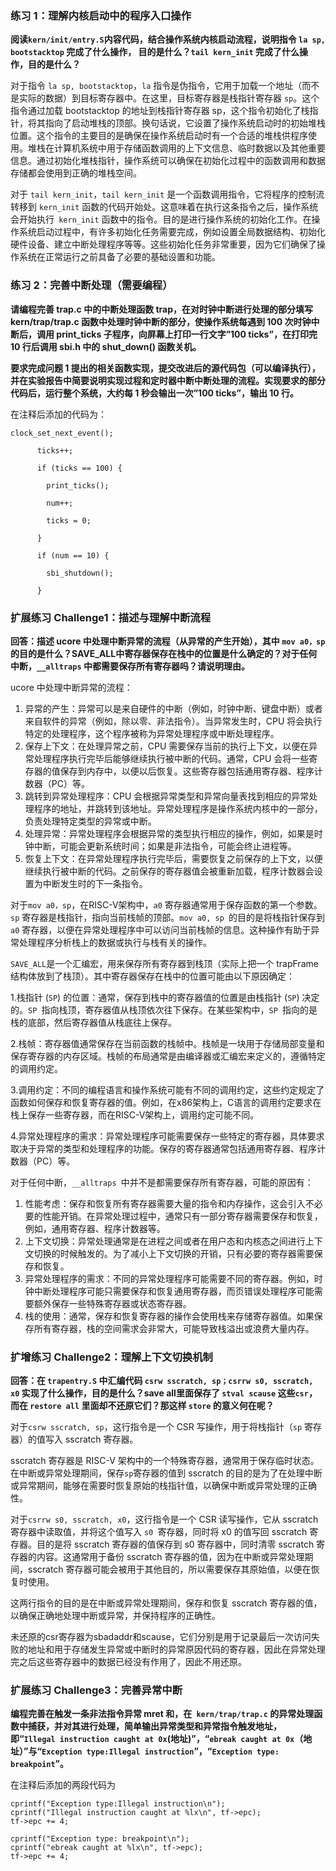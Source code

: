 ### 练习 1：理解内核启动中的程序入口操作 

**阅读`kern/init/entry.S`内容代码，结合操作系统内核启动流程，说明指令 `la sp, bootstacktop` 完成了什么操作， 目的是什么？`tail kern_init` 完成了什么操作，目的是什么？**

对于指令 `la sp, bootstacktop`，`la` 指令是伪指令，它用于加载一个地址（而不是实际的数据）到目标寄存器中。在这里，目标寄存器是栈指针寄存器 `sp`。这个指令通过加载 bootstacktop 的地址到栈指针寄存器 sp，这个指令初始化了栈指针，将其指向了启动堆栈的顶部。换句话说，它设置了操作系统启动时的初始堆栈位置。这个指令的主要目的是确保在操作系统启动时有一个合适的堆栈供程序使用。堆栈在计算机系统中用于存储函数调用的上下文信息、临时数据以及其他重要信息。通过初始化堆栈指针，操作系统可以确保在初始化过程中的函数调用和数据存储都会使用到正确的堆栈空间。

对于 `tail kern_init`，`tail kern_init` 是一个函数调用指令，它将程序的控制流转移到 `kern_init` 函数的代码开始处。这意味着在执行这条指令之后，操作系统会开始执行` kern_init` 函数中的指令。目的是进行操作系统的初始化工作。在操作系统启动过程中，有许多初始化任务需要完成，例如设置全局数据结构、初始化硬件设备、建立中断处理程序等等。这些初始化任务非常重要，因为它们确保了操作系统在正常运行之前具备了必要的基础设置和功能。

 

### 练习 2：完善中断处理（需要编程）

**请编程完善 trap.c 中的中断处理函数 trap，在对时钟中断进行处理的部分填写 kern/trap/trap.c 函数中处理时钟中断的部分，使操作系统每遇到 100 次时钟中断后，调用 print_ticks 子程序，向屏幕上打印一行文字”100 ticks”，在打印完 10 行后调用 sbi.h 中的 shut_down() 函数关机。** 

**要求完成问题 1 提出的相关函数实现，提交改进后的源代码包（可以编译执行），并在实验报告中简要说明实现过程和定时器中断中断处理的流程。实现要求的部分代码后，运行整个系统，大约每 1 秒会输出一次”100 ticks”，输出 10 行。** 

在注释后添加的代码为：
```
clock_set_next_event();

​      ticks++;

​      if (ticks == 100) {

​        print_ticks();

​        num++;

​        ticks = 0;

​      }

​      if (num == 10) {

​        sbi_shutdown();

​      }
  ```
 

 

### 扩展练习 Challenge1：描述与理解中断流程

**回答：描述 ucore 中处理中断异常的流程（从异常的产生开始），其中 `mov a0，sp` 的目的是什么？SAVE_ALL中寄存器保存在栈中的位置是什么确定的？对于任何中断，`__alltraps` 中都需要保存所有寄存器吗？请说明理由。** 

ucore 中处理中断异常的流程：

1. 异常的产生：异常可以是来自硬件的中断（例如，时钟中断、键盘中断）或者来自软件的异常（例如，除以零、非法指令）。当异常发生时，CPU 将会执行特定的处理程序，这个程序被称为异常处理程序或中断处理程序。
2. 保存上下文：在处理异常之前，CPU 需要保存当前的执行上下文，以便在异常处理程序执行完毕后能够继续执行被中断的代码。通常，CPU 会将一些寄存器的值保存到内存中，以便以后恢复。这些寄存器包括通用寄存器、程序计数器（PC）等。
3. 跳转到异常处理程序：CPU 会根据异常类型和异常向量表找到相应的异常处理程序的地址，并跳转到该地址。异常处理程序是操作系统内核中的一部分，负责处理特定类型的异常或中断。
4. 处理异常：异常处理程序会根据异常的类型执行相应的操作，例如，如果是时钟中断，可能会更新系统时间；如果是非法指令，可能会终止进程等。
5. 恢复上下文：在异常处理程序执行完毕后，需要恢复之前保存的上下文，以便继续执行被中断的代码。之前保存的寄存器值会被重新加载，程序计数器会设置为中断发生时的下一条指令。

 

对于`mov a0，sp`，在RISC-V架构中，`a0` 寄存器通常用于保存函数的第一个参数。`sp` 寄存器是栈指针，指向当前栈帧的顶部。`mov a0, sp `的目的是将栈指针保存到 `a0` 寄存器，以便在异常处理程序中可以访问当前栈帧的信息。这种操作有助于异常处理程序分析栈上的数据或执行与栈有关的操作。

 

`SAVE_ALL`是一个汇编宏，用来保存所有寄存器到栈顶（实际上把一个 trapFrame 结构体放到了栈顶）。其中寄存器保存在栈中的位置可能由以下原因确定：

1.栈指针 (`SP`) 的位置：通常，保存到栈中的寄存器值的位置是由栈指针 (`SP`) 决定的。`SP `指向栈顶，寄存器值从栈顶依次往下保存。在某些架构中，`SP `指向的是栈的底部，然后寄存器值从栈底往上保存。

2.栈帧：寄存器值通常保存在当前函数的栈帧中。栈帧是一块用于存储局部变量和保存寄存器的内存区域。栈帧的布局通常是由编译器或汇编宏来定义的，遵循特定的调用约定。

3.调用约定：不同的编程语言和操作系统可能有不同的调用约定，这些约定规定了函数如何保存和恢复寄存器的值。例如，在x86架构上，C语言的调用约定要求在栈上保存一些寄存器，而在RISC-V架构上，调用约定可能不同。

4.异常处理程序的需求：异常处理程序可能需要保存一些特定的寄存器，具体要求取决于异常的类型和处理程序的功能。保存的寄存器通常包括通用寄存器、程序计数器（PC）等。

 

对于任何中断，`__alltraps `中并不是都需要保存所有寄存器，可能的原因有：

1. 性能考虑：保存和恢复所有寄存器需要大量的指令和内存操作，这会引入不必要的性能开销。在异常处理过程中，通常只有一部分寄存器需要保存和恢复，例如，通用寄存器、程序计数器等。
2. 上下文切换：异常处理通常是在进程之间或者在用户态和内核态之间进行上下文切换的时候触发的。为了减小上下文切换的开销，只有必要的寄存器需要保存和恢复。
3. 异常处理程序的需求：不同的异常处理程序可能需要不同的寄存器。例如，时钟中断处理程序可能只需要保存和恢复通用寄存器，而页错误处理程序可能需要额外保存一些特殊寄存器或状态寄存器。
4. 栈的使用：通常，保存和恢复寄存器的操作会使用栈来存储寄存器值。如果保存所有寄存器，栈的空间需求会非常大，可能导致栈溢出或浪费大量内存。

 

### 扩增练习 Challenge2：理解上下文切换机制

**回答：在 `trapentry.S` 中汇编代码 `csrw sscratch, sp；csrrw s0, sscratch, x0` 实现了什么操作，目的是什么？save all里面保存了 `stval scause` 这些`csr`，而在 `restore all` 里面却不还原它们？那这样 `store` 的意义何在呢？** 

 

对于`csrw sscratch, sp`，这行指令是一个 CSR 写操作，用于将栈指针（`sp` 寄存器）的值写入 sscratch 寄存器。

sscratch 寄存器是 RISC-V 架构中的一个特殊寄存器，通常用于保存临时状态。在中断或异常处理期间，保存` sp `寄存器的值到 sscratch 的目的是为了在处理中断或异常期间，能够在需要时恢复原始的栈指针值，以确保中断或异常处理的正确性。

对于`csrrw s0, sscratch, x0`，这行指令是一个 CSR 读写操作，它从 sscratch 寄存器中读取值，并将这个值写入 `s0 `寄存器，同时将 x0 的值写回 sscratch 寄存器。目的是将 sscratch 寄存器的值保存到 s0 寄存器中，同时清零 sscratch 寄存器的内容。这通常用于备份 sscratch 寄存器的值，因为在中断或异常处理期间，sscratch 寄存器可能会被用于其他目的，所以需要保存其原始值，以便在恢复时使用。

这两行指令的目的是在中断或异常处理期间，保存和恢复 sscratch 寄存器的值，以确保正确地处理中断或异常，并保持程序的正确性。

未还原的csr寄存器为sbadaddr和scause，它们分别是用于记录最后一次访问失败的地址和用于存储发生异常或中断时的异常原因代码的寄存器，因此在异常处理完之后这些寄存器中的数据已经没有作用了，因此不用还原。

 

 

### 扩展练习 Challenge3：完善异常中断

**编程完善在触发一条非法指令异常 mret 和，在` kern/trap/trap.c` 的异常处理函数中捕获，并对其进行处理，简单输出异常类型和异常指令触发地址，即“`Illegal instruction caught at 0x`(地址)”，“`ebreak caught at 0x`（地址）”与“`Exception type:Illegal instruction`”，“`Exception type: breakpoint`”。**

 

在注释后添加的两段代码为

```
cprintf("Exception type:Illegal instruction\n");
cprintf("Illegal instruction caught at %lx\n", tf->epc);
tf->epc += 4;
```
```
cprintf("Exception type: breakpoint\n");
cprintf("ebreak caught at %lx\n", tf->epc);
tf->epc += 4;
```





 

 

 

 

 

